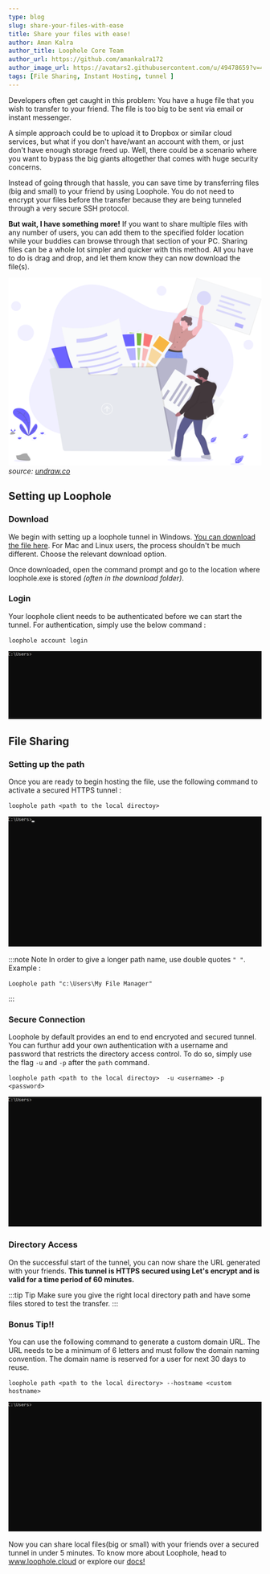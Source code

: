 ```yaml
---
type: blog
slug: share-your-files-with-ease
title: Share your files with ease! 
author: Aman Kalra
author_title: Loophole Core Team
author_url: https://github.com/amankalra172
author_image_url: https://avatars2.githubusercontent.com/u/49478659?v=4
tags: [File Sharing, Instant Hosting, tunnel ]
---
```


Developers often get caught in this problem: You have a huge file that you wish to transfer to your friend. The file is too big to be sent via email or instant messenger. 

<!-- truncate -->

A simple approach could be to upload it to Dropbox or similar cloud services, but what if you don't have/want an account with them, or just don't have enough storage freed up. Well, there could be a scenario where you want to bypass the big giants altogether that comes with huge security concerns. 


Instead of going through that hassle, you can save time by transferring files (big and small) to your friend by using Loophole. You do not need to encrypt your files before the transfer because they are being tunneled through a very secure SSH protocol.

**But wait, I have something more!** If you want to share multiple files with any number of users, you can add them to the specified folder location while your buddies can browse through that section of your PC. Sharing files can be a whole lot simpler and quicker with this method. All you have to do is drag and drop, and let them know they can now download the file(s).

![filesharing](/img/blog/2020/undraw_upload_87y9.svg)
*source: [undraw.co](https://undraw.co)*

## Setting up Loophole

### Download

We begin with setting up a loophole tunnel in Windows. [You can download the file here](/download). For Mac and Linux users, the process shouldn't be much different. Choose the relevant download option. 

Once downloaded, open the command prompt and go to the location where loophole.exe is stored *(often in the download folder)*.

### Login

Your loophole client needs to be authenticated before we can start the tunnel. For authentication, simply use the below command :

```
loophole account login
```

![Login](/img/blog/2020/loophole_12_login.gif)

## File Sharing

### Setting up the path

Once you are ready to begin hosting the file, use the following command to activate a secured HTTPS tunnel :

```
loophole path <path to the local directoy> 
```

![Login](/img/blog/2020/loophole_12_path.gif)

:::note Note
In order to give a longer path name, use double quotes ```" "```. Example : 
```
Loophole path "c:\Users\My File Manager" 
```
:::


### Secure Connection

Loophole by default provides an end to end encryoted and secured tunnel. You can furthur add your own authentication with a username and password that restricts the directory access control. To do so, simply use the flag ```-u``` and ```-p``` after the ```path``` command.

```
loophole path <path to the local directoy>  -u <username> -p <password>
```

![Login](/img/blog/2020/loophole_12_path_auth.gif)

### Directory Access

On the successful start of the tunnel, you can now share the URL generated with your friends. **This tunnel is HTTPS secured using Let's encrypt and is valid for a time period of 60 minutes.**

:::tip Tip
Make sure you give the right local directory path and have some files stored to test the transfer.
:::


### Bonus Tip!!

You can use the following command to generate a custom domain URL. The URL needs to be a minimum of 6 letters and must follow the domain naming convention. The domain name is reserved for a user for next 30 days to reuse.

``` 
loophole path <path to the local directory> --hostname <custom hostname>
```
![Login](/img/blog/2020/loophole_12_path_domain.gif)


Now you can share local files(big or small) with your friends over a secured tunnel in under 5 minutes. To know more about Loophole, head to www.loophole.cloud or explore our [docs!](/docs)
